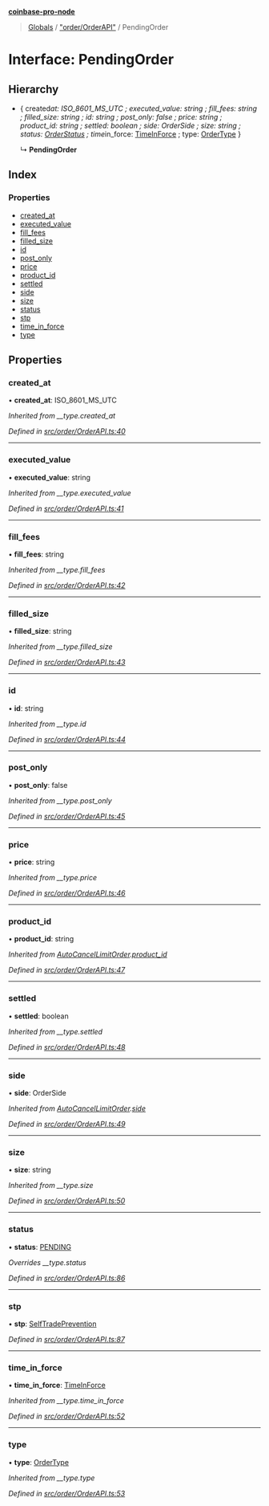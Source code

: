 **[coinbase-pro-node](../README.md)**

> [Globals](../globals.md) / ["order/OrderAPI"](../modules/_order_orderapi_.md) / PendingOrder

# Interface: PendingOrder

## Hierarchy

- { created*at: ISO_8601_MS_UTC ; executed_value: string ; fill_fees: string ; filled_size: string ; id: string ; post_only: false ; price: string ; product_id: string ; settled: boolean ; side: OrderSide ; size: string ; status: [OrderStatus](../enums/\_order_orderapi*.orderstatus.md) ; time*in_force: [TimeInForce](../enums/\_order_orderapi*.timeinforce.md) ; type: [OrderType](../enums/_order_orderapi_.ordertype.md) }

  ↳ **PendingOrder**

## Index

### Properties

- [created_at](_order_orderapi_.pendingorder.md#created_at)
- [executed_value](_order_orderapi_.pendingorder.md#executed_value)
- [fill_fees](_order_orderapi_.pendingorder.md#fill_fees)
- [filled_size](_order_orderapi_.pendingorder.md#filled_size)
- [id](_order_orderapi_.pendingorder.md#id)
- [post_only](_order_orderapi_.pendingorder.md#post_only)
- [price](_order_orderapi_.pendingorder.md#price)
- [product_id](_order_orderapi_.pendingorder.md#product_id)
- [settled](_order_orderapi_.pendingorder.md#settled)
- [side](_order_orderapi_.pendingorder.md#side)
- [size](_order_orderapi_.pendingorder.md#size)
- [status](_order_orderapi_.pendingorder.md#status)
- [stp](_order_orderapi_.pendingorder.md#stp)
- [time_in_force](_order_orderapi_.pendingorder.md#time_in_force)
- [type](_order_orderapi_.pendingorder.md#type)

## Properties

### created_at

• **created_at**: ISO_8601_MS_UTC

_Inherited from \_\_type.created_at_

_Defined in [src/order/OrderAPI.ts:40](https://github.com/bennycode/coinbase-pro-node/blob/e431220/src/order/OrderAPI.ts#L40)_

---

### executed_value

• **executed_value**: string

_Inherited from \_\_type.executed_value_

_Defined in [src/order/OrderAPI.ts:41](https://github.com/bennycode/coinbase-pro-node/blob/e431220/src/order/OrderAPI.ts#L41)_

---

### fill_fees

• **fill_fees**: string

_Inherited from \_\_type.fill_fees_

_Defined in [src/order/OrderAPI.ts:42](https://github.com/bennycode/coinbase-pro-node/blob/e431220/src/order/OrderAPI.ts#L42)_

---

### filled_size

• **filled_size**: string

_Inherited from \_\_type.filled_size_

_Defined in [src/order/OrderAPI.ts:43](https://github.com/bennycode/coinbase-pro-node/blob/e431220/src/order/OrderAPI.ts#L43)_

---

### id

• **id**: string

_Inherited from \_\_type.id_

_Defined in [src/order/OrderAPI.ts:44](https://github.com/bennycode/coinbase-pro-node/blob/e431220/src/order/OrderAPI.ts#L44)_

---

### post_only

• **post_only**: false

_Inherited from \_\_type.post_only_

_Defined in [src/order/OrderAPI.ts:45](https://github.com/bennycode/coinbase-pro-node/blob/e431220/src/order/OrderAPI.ts#L45)_

---

### price

• **price**: string

_Inherited from \_\_type.price_

_Defined in [src/order/OrderAPI.ts:46](https://github.com/bennycode/coinbase-pro-node/blob/e431220/src/order/OrderAPI.ts#L46)_

---

### product_id

• **product_id**: string

_Inherited from [AutoCancelLimitOrder](_order_orderapi_.autocancellimitorder.md).[product_id](_order_orderapi_.autocancellimitorder.md#product_id)_

_Defined in [src/order/OrderAPI.ts:47](https://github.com/bennycode/coinbase-pro-node/blob/e431220/src/order/OrderAPI.ts#L47)_

---

### settled

• **settled**: boolean

_Inherited from \_\_type.settled_

_Defined in [src/order/OrderAPI.ts:48](https://github.com/bennycode/coinbase-pro-node/blob/e431220/src/order/OrderAPI.ts#L48)_

---

### side

• **side**: OrderSide

_Inherited from [AutoCancelLimitOrder](_order_orderapi_.autocancellimitorder.md).[side](_order_orderapi_.autocancellimitorder.md#side)_

_Defined in [src/order/OrderAPI.ts:49](https://github.com/bennycode/coinbase-pro-node/blob/e431220/src/order/OrderAPI.ts#L49)_

---

### size

• **size**: string

_Inherited from \_\_type.size_

_Defined in [src/order/OrderAPI.ts:50](https://github.com/bennycode/coinbase-pro-node/blob/e431220/src/order/OrderAPI.ts#L50)_

---

### status

• **status**: [PENDING](../enums/_order_orderapi_.orderstatus.md#pending)

_Overrides \_\_type.status_

_Defined in [src/order/OrderAPI.ts:86](https://github.com/bennycode/coinbase-pro-node/blob/e431220/src/order/OrderAPI.ts#L86)_

---

### stp

• **stp**: [SelfTradePrevention](../enums/_order_orderapi_.selftradeprevention.md)

_Defined in [src/order/OrderAPI.ts:87](https://github.com/bennycode/coinbase-pro-node/blob/e431220/src/order/OrderAPI.ts#L87)_

---

### time_in_force

• **time_in_force**: [TimeInForce](../enums/_order_orderapi_.timeinforce.md)

_Inherited from \_\_type.time_in_force_

_Defined in [src/order/OrderAPI.ts:52](https://github.com/bennycode/coinbase-pro-node/blob/e431220/src/order/OrderAPI.ts#L52)_

---

### type

• **type**: [OrderType](../enums/_order_orderapi_.ordertype.md)

_Inherited from \_\_type.type_

_Defined in [src/order/OrderAPI.ts:53](https://github.com/bennycode/coinbase-pro-node/blob/e431220/src/order/OrderAPI.ts#L53)_
